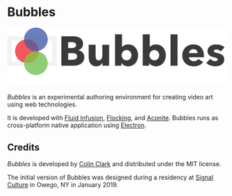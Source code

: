 # Bubbles

![Bubbles logo](images/bubbles-logo.png)

_Bubbles_ is an experimental authoring environment for creating video art using web technologies.

It is developed with [Fluid Infusion](https://github.com/fluid-project/infusion),
[Flocking](https://github.com/colinbdclark/Flocking),
and [Aconite](https://github.com/colinbdclark/aconite).
Bubbles runs as cross-platform native application using [Electron](https://electronjs.org).

## Credits

_Bubbles_ is developed by [Colin Clark](https://colinclark.org)
and distributed under the MIT license.

The initial version of Bubbles was designed during a residency at
[Signal Culture](http://signalculture.org/) in Owego, NY in
January 2019.
